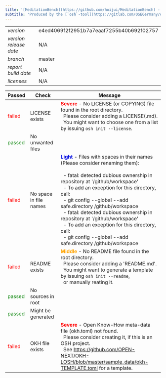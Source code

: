 ```yaml
---
title: '[MeditationBench](https://github.com/hoijui/MeditationBench) - [OSH](https://en.wikipedia.org/wiki/Open-source_hardware) quality report'
subtitle: 'Produced by the [`osh`-tool](https://gitlab.com/OSEGermany/osh-tool/)'
---
```


| | |
| --- | -------- |
| _version_ | e4ed4069f2f2951b7a7eaaf7255b40b692f02757 |
| _version release date_ | N/A |
| _branch_ | master |
| _report build date_ | N/A |
| _licenses_ | N/A |

| Passed | Check | Message |
| - | --- | ----- |
| <font color="red">failed</font> | LICENSE exists | <font color="red">__Severe__</font> - No LICENSE (or COPYING) file found in the root directory. <br>&nbsp;    Please consider adding a LICENSE(.md). <br>&nbsp;    You might want to choose one from a list by issuing `osh init --license`. |
| <font color="green">passed</font> | No unwanted files |  |
| <font color="red">failed</font> | No space in file names | <font color="light-blue">__Light__</font> - Files with spaces in their names (Please consider renaming them): <br>&nbsp;     <br>&nbsp;    - fatal: detected dubious ownership in repository at '/github/workspace' <br>&nbsp;    - To add an exception for this directory, call: <br>&nbsp;    - 	git config --global --add safe.directory /github/workspace <br>&nbsp;    - fatal: detected dubious ownership in repository at '/github/workspace' <br>&nbsp;    - To add an exception for this directory, call: <br>&nbsp;    - 	git config --global --add safe.directory /github/workspace |
| <font color="red">failed</font> | README exists | <font color="orange">__Middle__</font> - No README file found in the root directory. <br>&nbsp;    Please consider adding a 'README.md'. <br>&nbsp;    You might want to generate a template by issuing `osh init --readme`, <br>&nbsp;    or manually reating it. |
| <font color="green">passed</font> | No sources in root |  |
| <font color="green">passed</font> | Might be generated |  |
| <font color="red">failed</font> | OKH file exists | <font color="red">__Severe__</font> - Open Know-How meta-data file (okh.toml) not found. <br>&nbsp;    Please consider creating it, if this is an OSH project. <br>&nbsp;    See <https://github.com/OPEN-NEXT/OKH-LOSH/blob/master/sample_data/okh-TEMPLATE.toml> for a template. |
